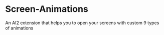 # Screen-Animations
An AI2 extension that helps you to open your screens with custom 9 types of animations
